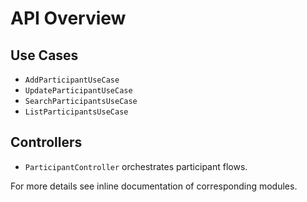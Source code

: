 # API Overview

## Use Cases
- `AddParticipantUseCase`
- `UpdateParticipantUseCase`
- `SearchParticipantsUseCase`
- `ListParticipantsUseCase`

## Controllers
- `ParticipantController` orchestrates participant flows.

For more details see inline documentation of corresponding modules.
